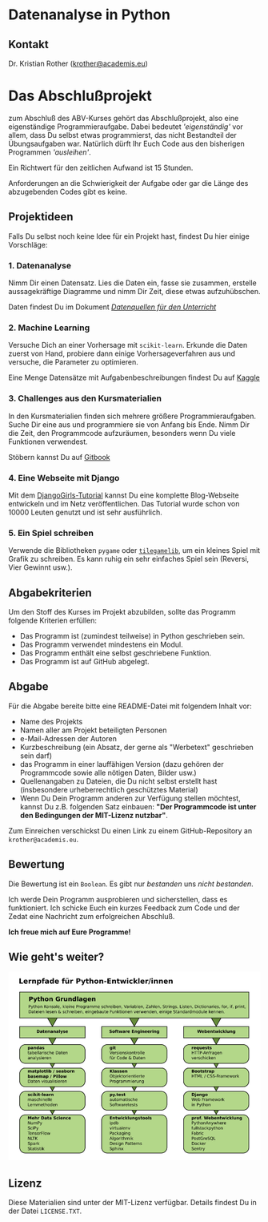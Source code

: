 
# Datenanalyse in Python

## Kontakt

Dr. Kristian Rother ([krother@academis.eu](mailto:krother@academis.eu))

# Das Abschlußprojekt

zum Abschluß des ABV-Kurses gehört das Abschlußprojekt, also eine eigenständige Programmieraufgabe. Dabei bedeutet *'eigenständig'* vor allem, dass Du selbst etwas programmierst, das nicht Bestandteil der Übungsaufgaben war. Natürlich dürft Ihr Euch Code aus den bisherigen Programmen *'ausleihen'*.

Ein Richtwert für den zeitlichen Aufwand ist 15 Stunden.

Anforderungen an die Schwierigkeit der Aufgabe oder gar die Länge des abzugebenden Codes gibt es keine.

## Projektideen

Falls Du selbst noch keine Idee für ein Projekt hast, findest Du hier einige Vorschläge:

### 1. Datenanalyse

Nimm Dir einen Datensatz. Lies die Daten ein, fasse sie zusammen, erstelle aussagekräftige Diagramme und nimm Dir Zeit, diese etwas aufzuhübschen.

Daten findest Du im Dokument [*Datenquellen für den Unterricht*](https://github.com/krother/academis/blob/master/posts/python/datenquellen_DE.md)

### 2. Machine Learning

Versuche Dich an einer Vorhersage mit `scikit-learn`. Erkunde die Daten zuerst von Hand, probiere dann einige Vorhersageverfahren aus und versuche, die Parameter zu optimieren. 

Eine Menge Datensätze mit Aufgabenbeschreibungen findest Du auf [Kaggle](http://kaggle.com)

### 3. Challenges aus den Kursmaterialien

In den Kursmaterialien finden sich mehrere größere Programmieraufgaben. Suche Dir eine aus und programmiere sie von Anfang bis Ende. Nimm Dir die Zeit, den Programmcode aufzuräumen, besonders wenn Du viele Funktionen verwendest.

Stöbern kannst Du auf [Gitbook](http://gitbook.com/@krother)

### 4. Eine Webseite mit Django

Mit dem [DjangoGirls-Tutorial](http://tutorial.djangogirls.org/) kannst Du eine komplette Blog-Webseite entwickeln und im Netz veröffentlichen. Das Tutorial wurde schon von 10000 Leuten genutzt und ist sehr ausführlich.


### 5. Ein Spiel schreiben

Verwende die Bibliotheken `pygame` oder [`tilegamelib`](https://github.com/krother/tilegamelib), um ein kleines Spiel mit Grafik zu schreiben. Es kann ruhig ein sehr einfaches Spiel sein (Reversi, Vier Gewinnt usw.). 

## Abgabekriterien

Um den Stoff des Kurses im Projekt abzubilden, sollte das Programm folgende Kriterien erfüllen:

* Das Programm ist (zumindest teilweise) in Python geschrieben sein.
* Das Programm verwendet mindestens ein Modul.
* Das Programm enthält eine selbst geschriebene Funktion.
* Das Programm ist auf GitHub abgelegt.

## Abgabe

Für die Abgabe bereite bitte eine README-Datei mit folgendem Inhalt vor:

* Name des Projekts
* Namen aller am Projekt beteiligten Personen
* e-Mail-Adressen der Autoren
* Kurzbeschreibung (ein Absatz, der gerne als "Werbetext" geschrieben sein darf)
* das Programm in einer lauffähigen Version (dazu gehören der Programmcode sowie alle nötigen Daten, Bilder usw.)
* Quellenangaben zu Dateien, die Du nicht selbst erstellt hast (insbesondere urheberrechtlich geschütztes Material)
* Wenn Du Dein Programm anderen zur Verfügung stellen möchtest, kannst Du z.B. folgenden Satz einbauen: **"Der Programmcode ist unter den Bedingungen der MIT-Lizenz nutzbar"**. 

Zum Einreichen verschickst Du einen Link zu einem GitHub-Repository an `krother@academis.eu`.

## Bewertung

Die Bewertung ist ein `Boolean`. Es gibt nur *bestanden* uns *nicht bestanden*. 

Ich werde Dein Programm ausprobieren und sicherstellen, dass es funktioniert. Ich schicke Euch ein kurzes Feedback zum Code und der Zedat eine Nachricht zum erfolgreichen Abschluß.

**Ich freue mich auf Eure Programme!**

## Wie geht's weiter?

![Python-Lernpfade](python_roadmap.png)

## Lizenz

Diese Materialien sind unter der MIT-Lizenz verfügbar. Details findest Du in der Datei `LICENSE.TXT`.

